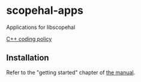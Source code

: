 # scopehal-apps

Applications for libscopehal

[C++ coding policy](https://github.com/azonenberg/coding-policy/blob/master/cpp-coding-policy.md)

## Installation

Refer to the "getting started" chapter of [the manual](https://www.antikernel.net/temp/glscopeclient-manual.pdf).
